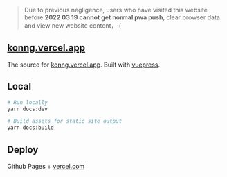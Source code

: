 > Due to previous negligence, users who have visited this website before **2022 03 19 cannot get normal pwa push**, clear browser data and view new website content，:(

## [konng.vercel.app](https://konng.vercel.app)

The source for [konng.vercel.app](https://konng.vercel.app). Built with [vuepress](https://vuepress.vuejs.org/).

## Local

```sh
# Run locally
yarn docs:dev

# Build assets for static site output
yarn docs:build
```

## Deploy

Github Pages + [vercel.com](https://vercel.com/)
